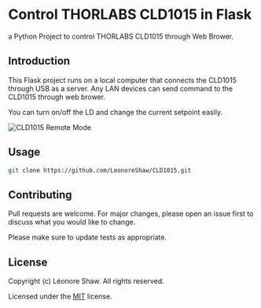 # Control THORLABS CLD1015 in Flask
a Python Project to control THORLABS CLD1015 through Web Brower.

## Introduction

This Flask project runs on a local computer that connects the CLD1015 through USB as a server. Any LAN devices can send command to the CLD1015 through web brower.

You can turn on/off the LD and change the current setpoint easily.

![CLD1015 Remote Mode](https://user-images.githubusercontent.com/82745812/233766885-7a6473fe-d277-49b5-83f4-a4238dc93730.jpg)

## Usage
```bash
git clone https://github.com/LeonoreShaw/CLD1015.git
```

## Contributing

Pull requests are welcome. For major changes, please open an issue first
to discuss what you would like to change.

Please make sure to update tests as appropriate.

## License

Copyright (c) Léonore Shaw. All rights reserved.

Licensed under the [MIT](LICENSE) license.
